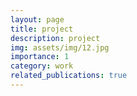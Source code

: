 ```yaml
---
layout: page
title: project
description: project
img: assets/img/12.jpg
importance: 1
category: work
related_publications: true
---
```

